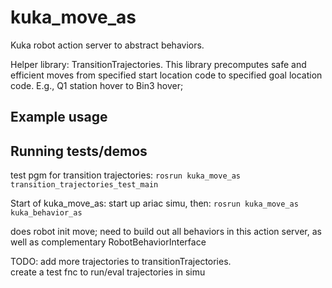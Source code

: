 # kuka_move_as

Kuka robot action server to abstract behaviors.

Helper library: TransitionTrajectories.  This library precomputes safe and efficient moves from specified start location code
to specified goal location code.  E.g., Q1 station hover to Bin3 hover;



## Example usage

## Running tests/demos
test pgm for transition trajectories:
`rosrun kuka_move_as transition_trajectories_test_main`

Start of kuka_move_as:
start up ariac simu, then:
`rosrun kuka_move_as kuka_behavior_as`

does robot init move; need to build out all behaviors in this action server, as well as complementary RobotBehaviorInterface 


TODO:  add more trajectories to transitionTrajectories.  
create a test fnc to run/eval trajectories in simu
    
